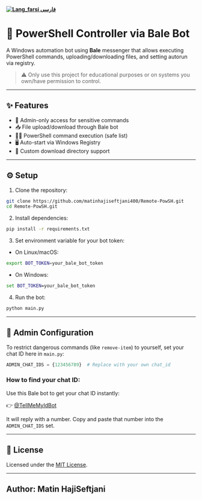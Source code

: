 
[**![Lang_farsi](https://user-images.githubusercontent.com/125398461/234186932-52f1fa82-52c6-417f-8b37-08fe9250a55f.png) فارسی**](README_fa.md)

# 🧠 PowerShell Controller via Bale Bot

A Windows automation bot using **Bale** messenger that allows executing PowerShell commands, uploading/downloading files, and setting autorun via registry.

> ⚠️ Only use this project for educational purposes or on systems you own/have permission to control.

---

## ✨ Features

- 🔐 Admin-only access for sensitive commands
- 📥 File upload/download through Bale bot
- 🧑‍💻 PowerShell command execution (safe list)
- 🖥️ Auto-start via Windows Registry
- 📂 Custom download directory support

---

## ⚙️ Setup

1. Clone the repository:
```bash
git clone https://github.com/matinhajiseftjani400/Remote-PowSH.git
cd Remote-PowSH.git
```

2. Install dependencies:
```bash
pip install -r requirements.txt
```

3. Set environment variable for your bot token:
- On Linux/macOS:
```bash
export BOT_TOKEN=your_bale_bot_token
```
- On Windows:
```cmd
set BOT_TOKEN=your_bale_bot_token
```

4. Run the bot:
```bash
python main.py
```

---

## 🔐 Admin Configuration

To restrict dangerous commands (like `remove-item`) to yourself, set your chat ID here in `main.py`:

```python
ADMIN_CHAT_IDS = {123456789}  # Replace with your own chat_id
```

### How to find your chat ID:
Use this Bale bot to get your chat ID instantly:

👉 [@TellMeMyIdBot](https://ble.ir/tellmemyidbot)

It will reply with a number. Copy and paste that number into the `ADMIN_CHAT_IDS` set.

---

## 📃 License

Licensed under the [MIT License](LICENSE).

---

Author: Matin HajiSeftjani
---

